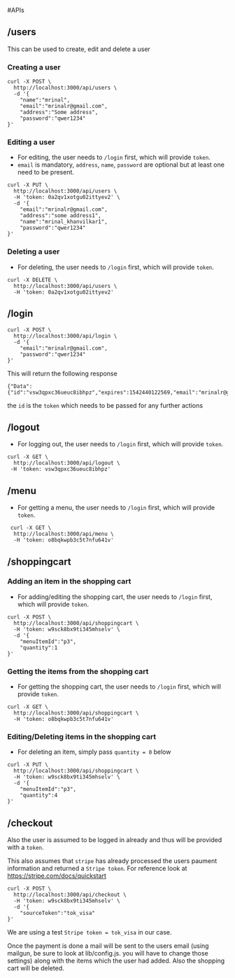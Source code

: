 #APIs

## /users
This can be used to create, edit and delete a user

### Creating a user
```
curl -X POST \
  http://localhost:3000/api/users \
  -d '{
	"name":"mrinal",
	"email":"mrinalr@gmail.com",
	"address":"Some address",
	"password":"qwer1234"
}'
```

### Editing a user

* For editing, the user needs to `/login` first, which will provide `token`.
* `email` is mandatory, `address`, `name`, `password` are optional but at least one need to be present.

```
curl -X PUT \
  http://localhost:3000/api/users \
  -H 'token: 0a2qv1xotgu02ittyev2' \
  -d '{
	"email":"mrinalr@gmail.com",
	"address":"some address1",
	"name":"mrinal_khanvilkar1",
	"password":"qwer1234"
}'
```

### Deleting a user

* For deleting, the user needs to `/login` first, which will provide `token`.

```
curl -X DELETE \
  http://localhost:3000/api/users \
  -H 'token: 0a2qv1xotgu02ittyev2'
```

## /login

```
curl -X POST \
  http://localhost:3000/api/login \
  -d '{
	"email":"mrinalr@gmail.com",
	"password":"qwer1234"
}'
```
This will return the following response
```
{"Data":{"id":"vsw3qpxc36ueuc8ibhpz","expires":1542440122569,"email":"mrinalr@gmail.com"}}
```
the `id` is the `token` which needs to be passed for any further actions

## /logout
* For logging out, the user needs to `/login` first, which will provide `token`.

```
curl -X GET \
  http://localhost:3000/api/logout \
 -H 'token: vsw3qpxc36ueuc8ibhpz'
```

## /menu

* For getting a menu, the user needs to `/login` first, which will provide `token`.

```
 curl -X GET \
  http://localhost:3000/api/menu \
  -H 'token: o8bqkwpb3c5t7nfu641v'
```

## /shoppingcart

### Adding an item in the shopping cart

* For adding/editing the shopping cart, the user needs to `/login` first, which will provide `token`.

```
curl -X POST \
  http://localhost:3000/api/shoppingcart \
  -H 'token: w9sck8bx9ti345mhselv' \
  -d '{
	"menuItemId":"p3",
	"quantity":1
}'
```

### Getting the items from the shopping cart
* For getting the shopping cart, the user needs to `/login` first, which will provide `token`.

```
curl -X GET \
  http://localhost:3000/api/shoppingcart \
  -H 'token: o8bqkwpb3c5t7nfu641v'
```


### Editing/Deleting items in the shopping cart
* For deleting an item, simply pass `quantity = 0` below

```
curl -X PUT \
  http://localhost:3000/api/shoppingcart \
  -H 'token: w9sck8bx9ti345mhselv' \
  -d '{
	"menuItemId":"p3",
	"quantity":4
}'
```

## /checkout

Also the user is assumed to be logged in already and thus will be provided with a `token`.

This also assumes that `stripe` has already processed the users paument information and returned a `Stripe token`. For reference look at https://stripe.com/docs/quickstart

```
curl -X POST \
  http://localhost:3000/api/checkout \
  -H 'token: w9sck8bx9ti345mhselv' \
  -d '{
	"sourceToken":"tok_visa"
}'
```
We are using a test `Stripe token = tok_visa` in our case.

Once the payment is done a mail will be sent to the users email (using mailgun, be sure to look at lib/config.js. you will have to change those settings) along with the items which the user had added. Also the shopping cart will be deleted.
